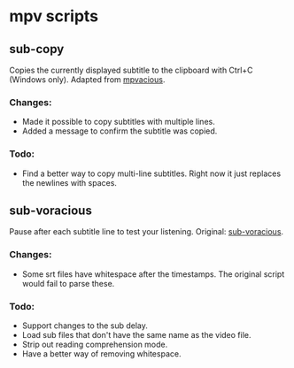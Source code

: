 # mpv scripts
## sub-copy
Copies the currently displayed subtitle to the clipboard with Ctrl+C (Windows only). Adapted from [mpvacious](https://github.com/Ajatt-Tools/mpvacious/blob/windows/subs2srs.lua). 

### Changes:
* Made it possible to copy subtitles with multiple lines.
* Added a message to confirm the subtitle was copied.

### Todo:
* Find a better way to copy multi-line subtitles. Right now it just replaces the newlines with spaces.

## sub-voracious

Pause after each subtitle line to test your listening. Original: [sub-voracious](https://github.com/kelciour/mpv-scripts/blob/master/sub-voracious.lua).

### Changes:
* Some srt files have whitespace after the timestamps. The original script would fail to parse these.

### Todo:
* Support changes to the sub delay.
* Load sub files that don't have the same name as the video file.
* Strip out reading comprehension mode.
* Have a better way of removing whitespace.